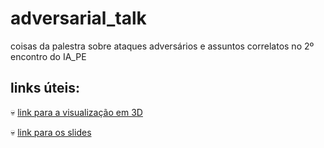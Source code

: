 # adversarial_talk

coisas da palestra sobre ataques adversários e assuntos correlatos no 2º encontro do IA_PE

## links úteis:

 :skull: [link para a visualização em 3D](https://projector.tensorflow.org/?config=https://raw.githubusercontent.com/demacdolincoln/adversarial_talk/master/projector_config.json)


 :skull: [link para os slides](https://demacdolincoln.github.io/adversarial_talk/)
